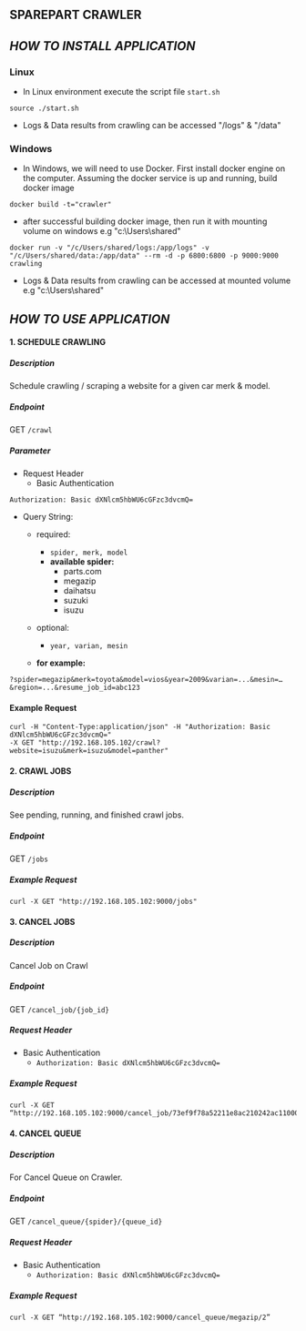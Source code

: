 ## SPAREPART CRAWLER


## *HOW TO INSTALL APPLICATION*
### Linux
* In Linux environment execute the script file `start.sh`
```
source ./start.sh
```

* Logs & Data results from crawling can be accessed "/logs" & "/data"

### Windows
* In Windows, we will need to use Docker. First install docker engine on the computer. Assuming the docker service is up and running, build docker image
```
docker build -t="crawler"
```

* after successful building docker image, then run it with mounting volume on windows e.g "c:\Users\shared"
```
docker run -v "/c/Users/shared/logs:/app/logs" -v "/c/Users/shared/data:/app/data" --rm -d -p 6800:6800 -p 9000:9000 crawling
```

* Logs & Data results from crawling can be accessed at mounted volume e.g "c:\Users\shared"


## *HOW TO USE APPLICATION*

#### 1. SCHEDULE CRAWLING

##### Description
Schedule crawling / scraping a website for a given car merk & model.

##### Endpoint
GET `/crawl`

##### Parameter
- Request Header
  - Basic Authentication
```
Authorization: Basic dXNlcm5hbWU6cGFzc3dvcmQ=
```
  
- Query String:
  - required:
    * `spider, merk, model` 
    * **available spider:**
        - parts.com
        - megazip
        - daihatsu
        - suzuki
        - isuzu
        
  - optional:
    * `year, varian, mesin`
  - **for example:**
```
?spider=megazip&merk=toyota&model=vios&year=2009&varian=...&mesin=…&region=...&resume_job_id=abc123
```

#### Example Request
```
curl -H "Content-Type:application/json" -H "Authorization: Basic dXNlcm5hbWU6cGFzc3dvcmQ="
-X GET "http://192.168.105.102/crawl?website=isuzu&merk=isuzu&model=panther"
```


#### 2. CRAWL JOBS

##### Description
See pending, running, and finished crawl jobs.

##### Endpoint
GET `/jobs`

##### Example Request
```
curl -X GET "http://192.168.105.102:9000/jobs"
```

#### 3. CANCEL JOBS

##### Description
Cancel Job on Crawl

##### Endpoint
GET `/cancel_job/{job_id}`

##### Request Header
- Basic Authentication 
  * `Authorization: Basic dXNlcm5hbWU6cGFzc3dvcmQ=`

##### Example Request
```
curl -X GET “http://192.168.105.102:9000/cancel_job/73ef9f78a52211e8ac210242ac110004”
```

#### 4. CANCEL QUEUE

##### Description
For Cancel Queue on Crawler.

##### Endpoint
GET `/cancel_queue/{spider}/{queue_id}`

##### Request Header
- Basic Authentication
  * `Authorization: Basic dXNlcm5hbWU6cGFzc3dvcmQ=`

##### Example Request
```
curl -X GET “http://192.168.105.102:9000/cancel_queue/megazip/2”
```
